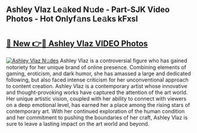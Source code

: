 ## Ashley Vlaz Le𝚊ked N𝚞de - Part-SJK Video Photos - Hot Onlyf𝚊ns Le𝚊ks kFxsl

# <h2><a href="http://ab18605.deff.icu/?id=Ashley+Vlaz">🔗 New 👉🔴 Ashley Vlaz VIDEO Photos</a></h2>

[![Ashley Vlaz N𝚞des](https://i.imgur.com/rIISA9y.gif)](http://ab18605.deff.icu/?id=Ashley+Vlaz)
Ashley Vlaz is a controversial figure who has gained notoriety for her unique brand of online presence. Combining elements of gaming, eroticism, and dark humor, she has amassed a large and dedicated following, but also faced intense criticism for her unconventional approach to content creation. Ashley Vlaz is a contemporary artist whose innovative and thought-provoking works have captured the attention of the art world. Her unique artistic vision, coupled with her ability to connect with viewers on a deep emotional level, has earned her a place among the rising stars of contemporary art. With her continued exploration of the human condition and her commitment to pushing the boundaries of her craft, Ashley Vlaz is sure to leave a lasting impact on the art world and beyond.
